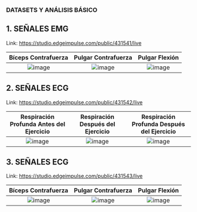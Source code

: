 ###  DATASETS Y ANÁLISIS BÁSICO

## 1. SEÑALES EMG

Link: https://studio.edgeimpulse.com/public/431541/live

| Bíceps Contrafuerza | Pulgar Contrafuerza | Pulgar Flexión |
|:----------------:|:----------------:|:----------------:|
| ![image](https://github.com/MariaZubiate/isb_2024_gh82/assets/164538247/efd9b0a4-cf06-4270-9e8b-70ffbee49458) | ![image](https://github.com/MariaZubiate/isb_2024_gh82/assets/164538247/280a8cc1-445c-4f80-889b-532e50108cb5) | ![image](https://github.com/MariaZubiate/isb_2024_gh82/assets/164538247/01df0f4c-f90d-44d3-9e30-117b5c5a378c) |

## 2. SEÑALES ECG 

Link: https://studio.edgeimpulse.com/public/431542/live

| Respiración Profunda Antes del Ejercicio | Respiración Después del Ejercicio | Respiración Profunda Después del Ejercicio |
|:----------------:|:----------------:|:----------------:|
| ![image](https://github.com/MariaZubiate/isb_2024_gh82/assets/164538247/bf4993c7-aa08-4c59-b00e-583154d5ecac) | ![image](https://github.com/MariaZubiate/isb_2024_gh82/assets/164538247/3afa55d3-fe5a-4b8d-9549-774ba01407e7) | ![image](https://github.com/MariaZubiate/isb_2024_gh82/assets/164538247/d6f3125d-0113-42b2-b96a-717d46568f5f) |

## 3. SEÑALES ECG 

Link: https://studio.edgeimpulse.com/public/431543/live

| Bíceps Contrafuerza | Pulgar Contrafuerza | Pulgar Flexión |
|:----------------:|:----------------:|:----------------:|
| ![image](https://github.com/MariaZubiate/isb_2024_gh82/assets/164538247/43d8e337-2058-47fc-b6c0-e93e14e289c7) | ![image](https://github.com/MariaZubiate/isb_2024_gh82/assets/164538247/b0ea0923-552d-4b7f-859f-23b12f08c37c) | ![image](https://github.com/MariaZubiate/isb_2024_gh82/assets/164538247/ce4ded0b-39ea-4dbf-b642-6315418dba74) |
